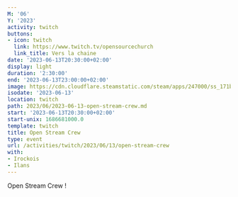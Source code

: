 ```yaml
---
M: '06'
Y: '2023'
activity: twitch
buttons:
- icon: twitch
  link: https://www.twitch.tv/opensourcechurch
  link_title: Vers la chaine
date: '2023-06-13T20:30:00+02:00'
display: light
duration: '2:30:00'
end: '2023-06-13T23:00:00+02:00'
image: https://cdn.cloudflare.steamstatic.com/steam/apps/247000/ss_171b9eaabaf2040e9d1badbe5780d3177aaf7a8d.600x338.jpg?t=1683805562
isodate: '2023-06-13'
location: twitch
path: 2023/06/2023-06-13-open-stream-crew.md
start: '2023-06-13T20:30:00+02:00'
start-unix: 1686681000.0
template: twitch
title: Open Stream Crew
type: event
url: /activities/twitch/2023/06/13/open-stream-crew
with:
- Irockois
- Ilans
---
```

Open Stream Crew !